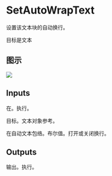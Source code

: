 # SetAutoWrapText

设置该文本块的自动换行。

目标是文本

## 图示

![]($-20221218-17542333.png)

## Inputs

在。执行。

目标。文本对象参考。

在自动文本包络。布尔值。打开或关闭换行。 

## Outputs

输出。执行。
